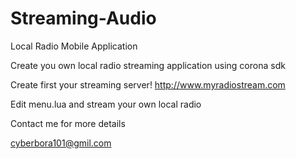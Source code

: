 # Streaming-Audio
Local Radio Mobile Application


Create you own local radio streaming application using corona sdk



Create first your streaming server!
http://www.myradiostream.com

Edit menu.lua and stream your own local radio

Contact me for more details

cyberbora101@gmil.com


